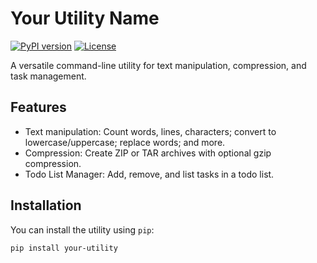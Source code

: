# Your Utility Name

[![PyPI version](https://badge.fury.io/py/IN-utility.svg)](https://badge.fury.io/py/your-utility)
[![License](https://img.shields.io/badge/license-MIT-blue.svg)](https://opensource.org/licenses/MIT)

A versatile command-line utility for text manipulation, compression, and task management.

## Features

- Text manipulation: Count words, lines, characters; convert to lowercase/uppercase; replace words; and more.
- Compression: Create ZIP or TAR archives with optional gzip compression.
- Todo List Manager: Add, remove, and list tasks in a todo list.

## Installation

You can install the utility using `pip`:

```bash
pip install your-utility
